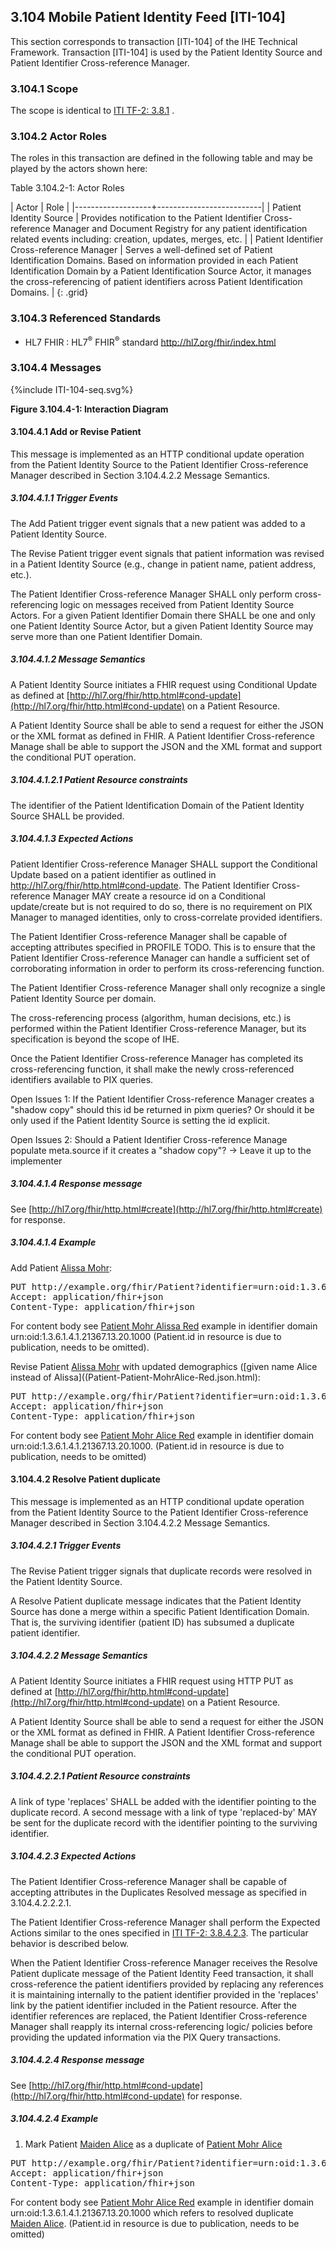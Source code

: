 ## 3.104 Mobile Patient Identity Feed [ITI-104]

This section corresponds to transaction [ITI-104] of the IHE Technical Framework. Transaction [ITI-104] is used by the Patient Identity Source and Patient Identifier Cross-reference Manager. 

### 3.104.1 Scope

The scope is identical to [ITI TF-2: 3.8.1](https://profiles.ihe.net/ITI/TF/Volume2/ITI-8.html#3.8.1) .

### 3.104.2 Actor Roles

The roles in this transaction are defined in the following table and may be played by the actors shown here:

Table 3.104.2-1: Actor Roles

| Actor | Role |
|-------------------+--------------------------|
| Patient Identity Source   | Provides notification to the Patient Identifier Cross-reference Manager and Document Registry for any patient identification related events including: creation, updates, merges, etc. |
| Patient Identifier Cross-reference Manager  | Serves a well-defined set of Patient Identification Domains. Based on information provided in each Patient Identification Domain by a Patient Identification Source Actor, it manages the cross-referencing of patient identifiers across Patient Identification Domains. |
{: .grid}

### 3.104.3 Referenced Standards

* HL7 FHIR : HL7<sup>®</sup> FHIR<sup>®</sup> standard <http://hl7.org/fhir/index.html> 

### 3.104.4 Messages

<div>
{%include ITI-104-seq.svg%}
</div>

**Figure 3.104.4-1: Interaction Diagram**

#### 3.104.4.1 Add or Revise Patient

This message is implemented as an HTTP conditional update operation from the Patient Identity Source to the Patient Identifier
Cross-reference Manager described in Section 3.104.4.2.2 Message Semantics.

##### 3.104.4.1.1 Trigger Events

The Add Patient trigger event signals that a new patient was added to a Patient Identity Source.

The Revise Patient trigger event signals that patient information was revised in a Patient Identity Source (e.g., change in patient name, patient address, etc.).

The Patient Identifier Cross-reference Manager SHALL only perform cross-referencing logic on messages received from Patient Identity Source Actors. For a given Patient Identifier Domain there SHALL be one and only one Patient Identity Source Actor, but a given Patient Identity Source may serve more than one Patient Identifier Domain.

##### 3.104.4.1.2 Message Semantics

A Patient Identity Source initiates a FHIR request using Conditional Update as defined at [http://hl7.org/fhir/http.html#cond-update](http://hl7.org/fhir/http.html#cond-update) on a Patient Resource.

A Patient Identity Source shall be able to send a request for either the JSON or the XML format as defined in FHIR. A Patient Identifier Cross-reference Manage shall be able to support the JSON and the XML format and support the conditional PUT operation.

##### 3.104.4.1.2.1 Patient Resource constraints

The identifier of the Patient Identification Domain of the Patient Identity Source SHALL be provided.

##### 3.104.4.1.3 Expected Actions

Patient Identifier Cross-reference Manager SHALL support the Conditional Update based on a patient identifier as outlined in http://hl7.org/fhir/http.html#cond-update. The Patient Identifier Cross-reference Manager MAY create a resource id on a Conditional update/create but is not required to do so, there is no requirement on PIX Manager to managed identities, only to cross-correlate provided identifiers.

The Patient Identifier Cross-reference Manager shall be capable of accepting attributes specified in PROFILE TODO. This is to ensure that the Patient Identifier Cross-reference Manager can handle a sufficient set of corroborating information in order to perform its cross-referencing function.

The Patient Identifier Cross-reference Manager shall only recognize a single Patient Identity Source per domain.

The cross-referencing process (algorithm, human decisions, etc.) is performed within the Patient Identifier Cross-reference Manager, but its specification is beyond the scope of IHE.

Once the Patient Identifier Cross-reference Manager has completed its cross-referencing function, it shall make the newly cross-referenced identifiers available to PIX queries.

Open Issues 1: If the Patient Identifier Cross-reference Manager creates a "shadow copy" should this id be returned in pixm queries? Or should it be only used if the Patient Identity Source is setting the id explicit.

Open Issues 2: Should a Patient Identifier Cross-reference Manage populate meta.source if it creates a "shadow copy"? -> Leave it up to the implementer 

##### 3.104.4.1.4 Response message

See [http://hl7.org/fhir/http.html#create](http://hl7.org/fhir/http.html#create) for response.

##### 3.104.4.1.4 Example

Add Patient [Alissa Mohr](Patient-Patient-MohrAlissa-Red.json.html):

<pre>
PUT http://example.org/fhir/Patient?identifier=urn:oid:1.3.6.1.4.1.21367.13.20.1000|IHERED-994 HTTP/1.1
Accept: application/fhir+json
Content-Type: application/fhir+json
</pre>
For content body see [Patient Mohr Alissa Red](Patient-Patient-MohrAlissa-Red.json.html) example in identifier domain urn:oid:1.3.6.1.4.1.21367.13.20.1000 (Patient.id in resource is due to publication, needs to be omitted).

 Revise Patient [Alissa Mohr](Patient-Patient-MohrAlissa-Red.json.html) with updated demographics ([given name Alice instead of Alissa]((Patient-Patient-MohrAlice-Red.json.html):

<pre>
PUT http://example.org/fhir/Patient?identifier=urn:oid:1.3.6.1.4.1.21367.13.20.1000|IHERED-994 HTTP/1.1
Accept: application/fhir+json
Content-Type: application/fhir+json
</pre>
For content body see [Patient Mohr Alice Red](Patient-Patient-MohrAlice-Red.json.html) example in identifier domain urn:oid:1.3.6.1.4.1.21367.13.20.1000. (Patient.id in resource is due to publication, needs to be omitted)


#### 3.104.4.2 Resolve Patient duplicate

This message is implemented as an HTTP conditional update operation from the Patient Identity Source to the Patient Identifier
Cross-reference Manager described in Section 3.104.4.2.2 Message Semantics.

##### 3.104.4.2.1 Trigger Events

The Revise Patient trigger signals that duplicate records were resolved in the Patient Identity Source.

A Resolve Patient duplicate message indicates that the Patient Identity Source has done a merge within a specific Patient Identification Domain. That is, the surviving identifier (patient ID) has subsumed a duplicate patient identifier.

##### 3.104.4.2.2 Message Semantics

A Patient Identity Source initiates a FHIR request using HTTP PUT as defined at [http://hl7.org/fhir/http.html#cond-update](http://hl7.org/fhir/http.html#cond-update) on a Patient Resource.

A Patient Identity Source shall be able to send a request for either the JSON or the XML format as defined in FHIR. A Patient Identifier Cross-reference Manage shall be able to support the JSON and the XML format and support the conditional PUT operation.

##### 3.104.4.2.2.1 Patient Resource constraints

A link of type 'replaces' SHALL be added with the identifier pointing to the duplicate record. A second message with a link of type 'replaced-by' MAY be sent for the duplicate record with the identifier pointing to the surviving identifier. 

##### 3.104.4.2.3 Expected Actions

The Patient Identifier Cross-reference Manager shall be capable of accepting attributes in the Duplicates Resolved message as specified in 3.104.4.2.2.2.1.

The Patient Identifier Cross-reference Manager shall perform the Expected Actions similar to the ones specified in [ITI TF-2: 3.8.4.2.3](https://profiles.ihe.net/ITI/TF/Volume2/ITI-8.html#3.8.4.2.3). The particular behavior is described below.

When the Patient Identifier Cross-reference Manager receives the Resolve Patient duplicate message of the Patient Identity Feed transaction, it shall cross-reference the patient identifiers provided by replacing any references it is maintaining internally to the patient identifier provided in the 'replaces' link  by the patient identifier included in the Patient resource. After the identifier references are replaced, the Patient Identifier Cross-reference Manager shall reapply its internal cross-referencing logic/ policies before providing the updated information via the PIX Query transactions.

##### 3.104.4.2.4 Response message

See  [http://hl7.org/fhir/http.html#cond-update](http://hl7.org/fhir/http.html#cond-update) for response.

##### 3.104.4.2.4 Example

1. Mark Patient [Maiden Alice](Patient-Patient-MaidenAlice-Red.json.html) as a duplicate of [Patient Mohr Alice](Patient-Patient-MohrAlice-Red.json.html)

<pre>
PUT http://example.org/fhir/Patient?identifier=urn:oid:1.3.6.1.4.1.21367.13.20.1000|IHERED-994 HTTP/1.1
Accept: application/fhir+json
Content-Type: application/fhir+json
</pre>

For content body see [Patient Mohr Alice Red](Patient-Patient-MohrAliceSubsumeMaiden-Red.json.html) example in identifier domain urn:oid:1.3.6.1.4.1.21367.13.20.1000 which refers to resolved duplicate [Maiden Alice](Patient-Patient-MaidenAlice-Red.json.html). (Patient.id in resource is due to publication, needs to be omitted)
